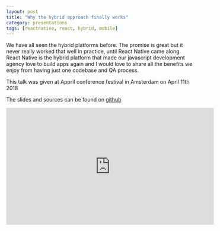 ```yaml
---
layout: post
title: "Why the hybrid approach finally works"
category: presentations
tags: [reactnative, react, hybrid, mobile]
---
```

We have all seen the hybrid platforms before. The promise is great but it never really worked that well in practice, until React Native came along. React Native is the hybrid platform that made our javascript development agency love to build apps again and I would love to share all the benefits we enjoy from having just one codebase and QA process.

This talk was given at Appril conference festival in Amsterdam on April 11th 2018

The slides and sources can be found on [github](https://github.com/peterpeerdeman/why-the-hybrid-approach-finally-works)

<iframe width="560" height="315" src="https://www.youtube.com/embed/ei-uWP-Wczk" frameborder="0" allow="accelerometer; autoplay; encrypted-media; gyroscope; picture-in-picture" allowfullscreen></iframe>

